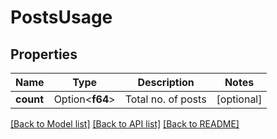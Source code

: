 # PostsUsage

## Properties

Name | Type | Description | Notes
------------ | ------------- | ------------- | -------------
**count** | Option<**f64**> | Total no. of posts | [optional]

[[Back to Model list]](../README.md#documentation-for-models) [[Back to API list]](../README.md#documentation-for-api-endpoints) [[Back to README]](../README.md)


